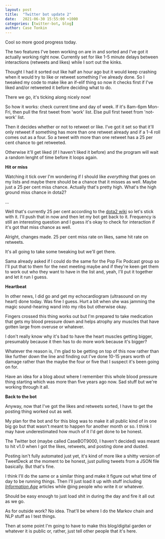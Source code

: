 ```yaml
---
layout: post
title:  "Twitter bot update 2"
date:   2021-06-30 15:55:00 +1000
categories: [twitter-bot, blog]
author: Case Tonkin
---
```


Cool so more good progress today.

The two features I've been working on are in and sorted and I've got it actually working right now. Currently set for like 1-5 minute delays between interactions (retweets and likes) while I sort out the kinks.

Thought I had it sorted out like half an hour ago but it would keep crashing when it would try to like or retweet something I've already done. So I tweaked my code to make like an if-elif thing so now it checks first if I've liked and/or retweeted it before deciding what to do.

There we go, it's ticking along nicely now!

So how it works: check current time and day of week. If it's 8am-6pm Mon-Fri, then pull the first tweet from 'work' list. Else pull first tweet from 'not-work' list.

Then it decides whether or not to retweet or like. I've got it set so that it'll only retweet if something has more than one retweet already and if a 1-4 roll comes out as a four. So a tweet with more than one retweet has a 25 per cent chance to get retweeted.

Otherwise it'll get liked (if I haven't liked it before) and the program will wait a random lenght of time before it loops again.

<strong>Hit or miss</strong>

Watching it tick over I'm wondering if I should like <em>everything</em> that goes on my lists and maybe there should be a chance that it misses as well. Maybe just a 25 per cent miss chance. Actually that's pretty high. What's the high ground miss chance in dota2? 

...

Well that's currently 25 per cent according to the <a href='https://dota2.fandom.com/wiki/Evasion'>dota2 wiki</a> so let's stick with it. I'll push that in now and then let my bot get back to it. Frequency is still an interesting question and I guess it's okay to check for interaction if it's got that miss chance as well.

Alright, changes made. 25 per cent miss rate on likes, same hit rate on retweets.

It's all going to take some tweaking but we'll get there.

Sama already asked if I could do the same for the Pop Fix Podcast group so I'll put that to them for the next meeting maybe and if they're keen get them to work out who they want to have in the list and, yeah, I'll put it together and let it run I guess.

<strong>Heartbeat</strong>

In other news, I did go and get my echocardiogram (ultrasound on my heart) done today. Was fine I guess. Hurt a bit when she was jamming the magic sound-hearing wand into my ribs but otherwise okay. 

Fingers crossed this thing works out but I'm prepared to take medication that gets my blood pressure down and helps atrophy any muscles that have gotten large from overuse or whatever.

I don't really know why it's bad to have the heart muscles getting bigger, presumably because it then has to do more work because it's bigger? 

Whatever the reason is, I'm glad to be getting on top of this now rather than like further down the line and finding out I've done 10-15 years worth of damage rather than the maybe the four or five that I suspect it's been going on for.

Have an idea for a blog about where I remember this whole blood pressure thing starting which was more than five years ago now. Sad stuff but we're working through it all.

<strong>Back to the bot</strong>

Anyway, now that I've got the likes and retweets sorted, I have to get the posting thing worked out as well.

My plan for the bot and for this blog was to make it all public kind of in one big go but that wasn't meant to happen for another month or so. I think I may have underestimated how much of it I'd get done to be honest.

The Twitter bot (maybe called CaseBOT9000, I haven't decided) was meant to hit v1.0 when I got the likes, retweets, and posting done and dusted.

Posting isn't fully automated just yet, it's kind of more like a shitty version of TweetDeck at the moment to be honest, just pulling tweets from a JSON file basically. But that's fine. 

I think I'll do the same or a similar thing and make it figure out what time of day to be running things. Then I'll just load it up with stuff including <a href='https://ia.acs.org.au/'><em>Information Age</em></a> articles while @ing people who write it or whatever.

Should be easy enough to just load shit in during the day and fire it all out as we go.

As for outside work? No idea. That'll be where I do the Markov chain and NLP stuff as I test things.

Then at some point I'm going to have to make this blog/digital garden or whatever it is public or, rather, just tell other people that it's here.
